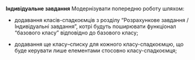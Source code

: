 **Індивідуальне завдання**
 Модернізувати попередню роботу шляхом:
 
 * додавання класів-спадкоємців з розділу “Розрахункове завдання / Індивідуальні завдання”,
 котрі будуть поширювати функціонал “базового класу” відповідно до базового класу;
 
 * додавання ще класу–списку для кожного класу-спадкоємцю,
 що буде керувати лише елементами стосовно класу-спадкоємця;

